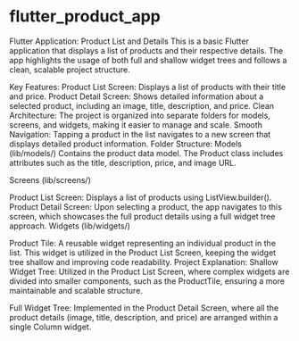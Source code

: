 # flutter_product_app

Flutter Application: Product List and Details
This is a basic Flutter application that displays a list of products and their respective details. The app highlights the usage of both full and shallow widget trees and follows a clean, scalable project structure.

Key Features:
Product List Screen: Displays a list of products with their title and price.
Product Detail Screen: Shows detailed information about a selected product, including an image, title, description, and price.
Clean Architecture: The project is organized into separate folders for models, screens, and widgets, making it easier to manage and scale.
Smooth Navigation: Tapping a product in the list navigates to a new screen that displays detailed product information.
Folder Structure:
Models (lib/models/)
Contains the product data model. The Product class includes attributes such as the title, description, price, and image URL.

Screens (lib/screens/)

Product List Screen: Displays a list of products using ListView.builder().
Product Detail Screen: Upon selecting a product, the app navigates to this screen, which showcases the full product details using a full widget tree approach.
Widgets (lib/widgets/)

Product Tile: A reusable widget representing an individual product in the list. This widget is utilized in the Product List Screen, keeping the widget tree shallow and improving code readability.
Project Explanation:
Shallow Widget Tree: Utilized in the Product List Screen, where complex widgets are divided into smaller components, such as the ProductTile, ensuring a more maintainable and scalable structure.

Full Widget Tree: Implemented in the Product Detail Screen, where all the product details (image, title, description, and price) are arranged within a single Column widget.

